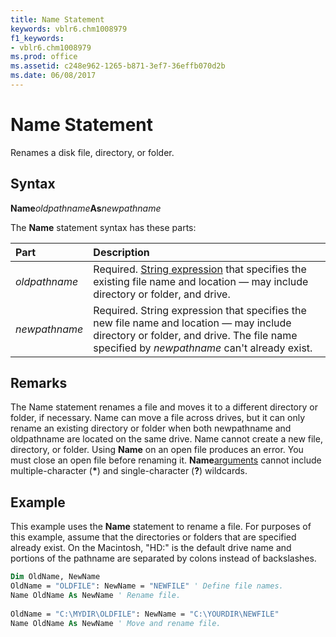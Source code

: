 ```yaml
---
title: Name Statement
keywords: vblr6.chm1008979
f1_keywords:
- vblr6.chm1008979
ms.prod: office
ms.assetid: c248e962-1265-b871-3ef7-36effb070d2b
ms.date: 06/08/2017
---
```



# Name Statement

Renames a disk file, directory, or folder.

## Syntax

**Name**_oldpathname_**As**_newpathname_

The  **Name** statement syntax has these parts:


|**Part**|**Description**|
|:-----|:-----|
| _oldpathname_|Required. [String expression](../../Glossary/vbe-glossary.md#string-expression) that specifies the existing file name and location — may include directory or folder, and drive.|
| _newpathname_|Required. String expression that specifies the new file name and location — may include directory or folder, and drive. The file name specified by  _newpathname_ can't already exist.|

## Remarks

The Name statement renames a file and moves it to a different directory or folder, if necessary. Name can move a file across drives, but it can only rename an existing directory or folder when both newpathname and oldpathname are located on the same drive. Name cannot create a new file, directory, or folder.
Using  **Name** on an open file produces an error. You must close an open file before renaming it. **Name**[arguments](../../Glossary/vbe-glossary.md#argument) cannot include multiple-character (**\***) and single-character (**?**) wildcards.

## Example

This example uses the  **Name** statement to rename a file. For purposes of this example, assume that the directories or folders that are specified already exist. On the Macintosh, "HD:" is the default drive name and portions of the pathname are separated by colons instead of backslashes.


```vb
Dim OldName, NewName 
OldName = "OLDFILE": NewName = "NEWFILE" ' Define file names. 
Name OldName As NewName ' Rename file. 
 
OldName = "C:\MYDIR\OLDFILE": NewName = "C:\YOURDIR\NEWFILE" 
Name OldName As NewName ' Move and rename file. 

```


